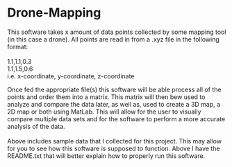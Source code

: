 # Drone-Mapping
This software takes x amount of data points collected by some mapping tool (in this case a drone). 
All points are read in from a .xyz file in the following format:
</br>
</br>
1.1,1.1,0.3
</br>
1.1,1.5,0.6
</br>
i.e. x-coordinate, y-coordinate, z-coordinate
</br>

Once fed the appropriate file(s) this software will be able process all of the points and order them into a matrix. 
This matrix will then bew used to analyze and compare the data later, as well as, used to create a 3D map, a 2D map or both
using MatLab. This will allow for the user to visually compare multiple data sets and for the software to perform a more accurate 
analysis of the data.
</br></br>
Above includes sample data that I collected for this project. This may allow for you to see how this software is supposed to function.
Above I have the README.txt that will better explain how to properly run this software.
